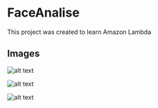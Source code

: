 # FaceAnalise
This project was created to learn Amazon Lambda

## Images

![alt text](https://user-images.githubusercontent.com/20428703/41206173-70fca038-6cd6-11e8-9e5a-1deb82eb2101.PNG)

![alt text](https://user-images.githubusercontent.com/20428703/41206172-70de4552-6cd6-11e8-96b2-8c6328e9ccd9.PNG)

![alt text](https://user-images.githubusercontent.com/20428703/41206171-70c1078a-6cd6-11e8-8032-60eb75eb7097.PNG)
